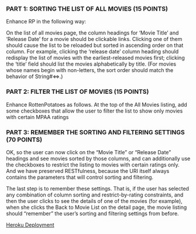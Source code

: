 ### PART 1: SORTING THE LIST OF ALL MOVIES    (15 POINTS)

Enhance RP in the following way:

On the list of all movies page, the column headings for ‘Movie Title’ and ‘Release Date’ for a movie should be clickable links. Clicking one of them should cause the list to be reloaded but sorted in ascending order on that column. For example, clicking the ‘release date’ column heading should redisplay the list of movies with the earliest-released movies first; clicking the ‘title’ field should list the movies alphabetically by title. (For movies whose names begin with non-letters, the sort order should match the behavior of String#<=>.)

### PART 2: FILTER THE LIST OF MOVIES    (15 POINTS)

Enhance RottenPotatoes as follows. At the top of the All Movies listing, add some checkboxes that allow the user to filter the list to show only movies with certain MPAA ratings

### PART 3: REMEMBER THE SORTING AND FILTERING SETTINGS    (70 POINTS)

OK, so the user can now click on the “Movie Title” or “Release Date” headings and see movies sorted by those columns, and can additionally use the checkboxes to restrict the listing to movies with certain ratings only. And we have preserved RESTfulness, because the URI itself always contains the parameters that will control sorting and filtering.

The last step is to remember these settings. That is, if the user has selected any combination of column sorting and restrict-by-rating constraints, and then the user clicks to see the details of one of the movies (for example), when she clicks the Back to Movie List on the detail page, the movie listing should “remember” the user’s sorting and filtering settings from before.

[Heroku Deployment](http://hqixdlpt.herokuapp.com/movies)
